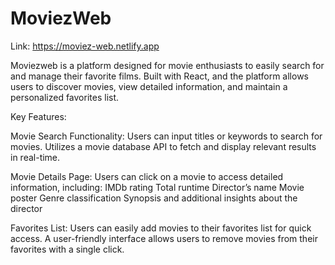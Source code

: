 # MoviezWeb

Link: https://moviez-web.netlify.app

Moviezweb is a platform designed for movie enthusiasts to easily search for and manage their favorite films. Built with React, and the platform allows users to discover movies, view detailed information, and maintain a personalized favorites list.

Key Features:

Movie Search Functionality:
Users can input titles or keywords to search for movies.
Utilizes a movie database API to fetch and display relevant results in real-time.

Movie Details Page:
Users can click on a movie to access detailed information, including:
IMDb rating
Total runtime
Director’s name
Movie poster
Genre classification
Synopsis and additional insights about the director

Favorites List:
Users can easily add movies to their favorites list for quick access.
A user-friendly interface allows users to remove movies from their favorites with a single click.
